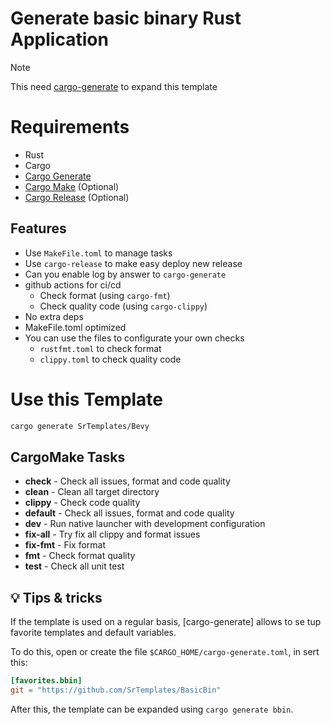 # Generate basic binary Rust Application
> [!NOTE]
> This need [cargo-generate](https://github.com/cargo-generate/cargo-generate) to expand this template

# Requirements
- Rust
- Cargo
- [Cargo Generate](https://github.com/cargo-generate/cargo-generate)
- [Cargo Make](https://github.com/sagiegurari/cargo-make) (Optional)
- [Cargo Release](https://github.com/crate-ci/cargo-release) (Optional)

## Features
- Use `MakeFile.toml` to manage tasks
- Use `cargo-release` to make easy deploy new release
- Can you enable log by answer to `cargo-generate`
- github actions for ci/cd
    - Check format (using `cargo-fmt`)
    - Check quality code (using `cargo-clippy`)
- No extra deps
- MakeFile.toml optimized
- You can use the files to configurate your own checks
    - `rustfmt.toml` to check format
    - `clippy.toml` to check quality code

# Use this Template
```sh
cargo generate SrTemplates/Bevy
```

## CargoMake Tasks

* **check** - Check all issues, format and code quality
* **clean** - Clean all target directory
* **clippy** - Check code quality
* **default** - Check all issues, format and code quality
* **dev** - Run native launcher with development configuration
* **fix-all** - Try fix all clippy and format issues
* **fix-fmt** - Fix format
* **fmt** - Check format quality
* **test** - Check all unit test

## :bulb: Tips & tricks
If the template is used on a regular basis, [cargo-generate] allows to se
tup favorite templates and default variables.

To do this, open or create the file `$CARGO_HOME/cargo-generate.toml`, in
sert this:
```toml
[favorites.bbin]
git = "https://github.com/SrTemplates/BasicBin"
```

After this, the template can be expanded using `cargo generate bbin`.
